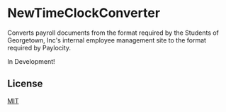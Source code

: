 # NewTimeClockConverter

Converts payroll documents from the format required by the Students of Georgetown, Inc's internal employee management site to the format required by Paylocity.

In Development!


## License
[MIT](https://choosealicense.com/licenses/mit/)
